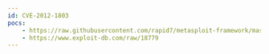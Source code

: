 ```yaml
---
id: CVE-2012-1803
pocs:
    - https://raw.githubusercontent.com/rapid7/metasploit-framework/master/modules/auxiliary/scanner/telnet/telnet_ruggedcom.rb
    - https://www.exploit-db.com/raw/18779
---
```

